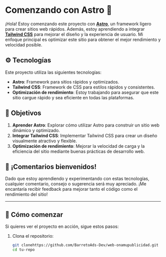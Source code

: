 # Comenzando con Astro 🚀

¡Hola! Estoy comenzando este proyecto con **[Astro](https://astro.build)**, un framework ligero para crear sitios web rápidos. Además, estoy aprendiendo a integrar **[Tailwind CSS](https://tailwindcss.com)** para mejorar el diseño y la experiencia de usuario. Mi enfoque principal es optimizar este sitio para obtener el mejor rendimiento y velocidad posible.

## ⚙️ Tecnologías

Este proyecto utiliza las siguientes tecnologías:

- **Astro**: Framework para sitios rápidos y optimizados.
- **Tailwind CSS**: Framework de CSS para estilos rápidos y consistentes.
- **Optimización de rendimiento**: Estoy trabajando para asegurar que este sitio cargue rápido y sea eficiente en todas las plataformas.

## 🎯 Objetivos

1. **Aprender Astro**: Explorar cómo utilizar Astro para construir un sitio web dinámico y optimizado.
2. **Integrar Tailwind CSS**: Implementar Tailwind CSS para crear un diseño visualmente atractivo y flexible.
3. **Optimización de rendimiento**: Mejorar la velocidad de carga y la eficiencia del sitio mediante buenas prácticas de desarrollo web.

## 💬 ¡Comentarios bienvenidos!

Dado que estoy aprendiendo y experimentando con estas tecnologías, cualquier comentario, consejo o sugerencia será muy apreciado. ¡Me encantaría recibir feedback para mejorar tanto el código como el rendimiento del sitio!

---

## 📖 Cómo comenzar

Si quieres ver el proyecto en acción, sigue estos pasos:

1. Clona el repositorio:
   ```sh
   git clonehttps://github.com/BarretoAds-Dev/web-onamupublicidad.git
   cd tu-repo
